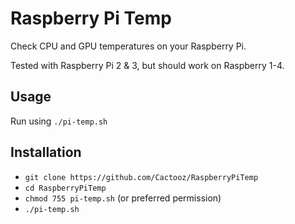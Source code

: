 # Raspberry Pi Temp
Check CPU and GPU temperatures on your Raspberry Pi.

Tested with Raspberry Pi 2 & 3, but should work on Raspberry 1-4.

## Usage
Run using `./pi-temp.sh`

## Installation
* `git clone https://github.com/Cactooz/RaspberryPiTemp`
* `cd RaspberryPiTemp`
* `chmod 755 pi-temp.sh` (or preferred permission)
* `./pi-temp.sh`

